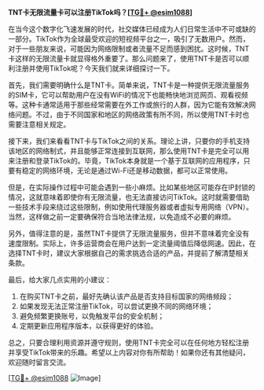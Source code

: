 **TNT卡无限流量卡可以注册TikTok吗？[[TG💪+ @esim1088](https://t.me/s/esim1088)]**

在当今这个数字化飞速发展的时代，社交媒体已经成为人们日常生活中不可或缺的一部分。TikTok作为全球最受欢迎的短视频平台之一，吸引了无数用户。然而，对于一些朋友来说，可能因为网络限制或者流量不足而感到困扰。这时候，TNT卡这样的无限流量卡就显得格外重要了。那么问题来了，使用TNT卡是否可以顺利注册并使用TikTok呢？今天我们就来详细探讨一下。

首先，我们需要明确什么是TNT卡。简单来说，TNT卡是一种提供无限流量服务的SIM卡，它可以帮助用户在没有WiFi的情况下也能畅快地浏览网页、观看视频等。这种卡通常适用于那些经常需要在外工作或旅行的人群，因为它能有效解决网络问题。不过，由于不同国家和地区的网络政策有所不同，所以使用TNT卡时也需要注意相关规定。

接下来，我们来看看TNT卡与TikTok之间的关系。理论上讲，只要你的手机支持该地区的网络制式，并且能够正常连接到互联网，那么使用TNT卡是完全可以用来注册和登录TikTok的。毕竟，TikTok本身就是一个基于互联网的应用程序，只要有稳定的网络环境，无论是通过Wi-Fi还是移动数据，都可以正常使用。

但是，在实际操作过程中可能会遇到一些小麻烦。比如某些地区可能存在IP封锁的情况，这就意味着即使你有无限流量，也无法直接访问TikTok。这时就需要借助一些技术手段来绕过这些限制，例如使用代理服务器或者虚拟专用网络（VPN）。当然，这样做之前一定要确保符合当地法律法规，以免造成不必要的麻烦。

另外，值得注意的是，虽然TNT卡提供了无限流量服务，但并不意味着完全没有速度限制。实际上，许多运营商会在用户达到一定流量阈值后降低网速。因此，在选择TNT卡时，建议大家根据自己的需求挑选合适的产品，并提前了解清楚相关条款。

最后，给大家几点实用的小建议：
1. 在购买TNT卡之前，最好先确认该产品是否支持目标国家的网络频段；
2. 如果发现无法正常注册TikTok，可以尝试更换不同的网络环境；
3. 避免频繁更换账号，以免触发平台的安全机制；
4. 定期更新应用程序版本，以获得更好的体验。

总之，只要合理利用资源并遵守规则，使用TNT卡完全可以在任何地方轻松注册并享受TikTok带来的乐趣。希望以上内容对你有所帮助！如果你还有其他疑问，欢迎随时留言交流。

[[TG💪+ @esim1088](https://t.me/s/esim1088) ![Image](https://i.postimg.cc/4NQfJmqS/Snipaste-2025-05-13-00-14-12.png)]